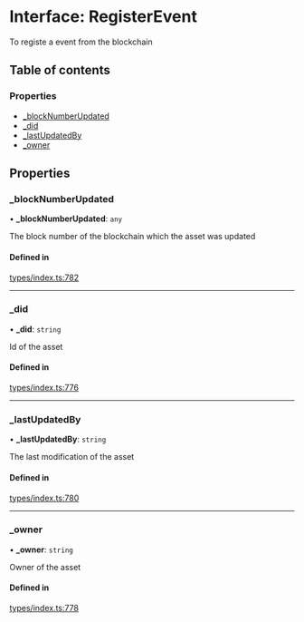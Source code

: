 # Interface: RegisterEvent

To registe a event from the blockchain

## Table of contents

### Properties

- [\_blockNumberUpdated](RegisterEvent.md#_blocknumberupdated)
- [\_did](RegisterEvent.md#_did)
- [\_lastUpdatedBy](RegisterEvent.md#_lastupdatedby)
- [\_owner](RegisterEvent.md#_owner)

## Properties

### \_blockNumberUpdated

• **\_blockNumberUpdated**: `any`

The block number of the blockchain which the asset was updated

#### Defined in

[types/index.ts:782](https://github.com/nevermined-io/react-components/blob/fb52fe4/catalog/src/types/index.ts#L782)

___

### \_did

• **\_did**: `string`

Id of the asset

#### Defined in

[types/index.ts:776](https://github.com/nevermined-io/react-components/blob/fb52fe4/catalog/src/types/index.ts#L776)

___

### \_lastUpdatedBy

• **\_lastUpdatedBy**: `string`

The last modification of the asset

#### Defined in

[types/index.ts:780](https://github.com/nevermined-io/react-components/blob/fb52fe4/catalog/src/types/index.ts#L780)

___

### \_owner

• **\_owner**: `string`

Owner of the asset

#### Defined in

[types/index.ts:778](https://github.com/nevermined-io/react-components/blob/fb52fe4/catalog/src/types/index.ts#L778)
